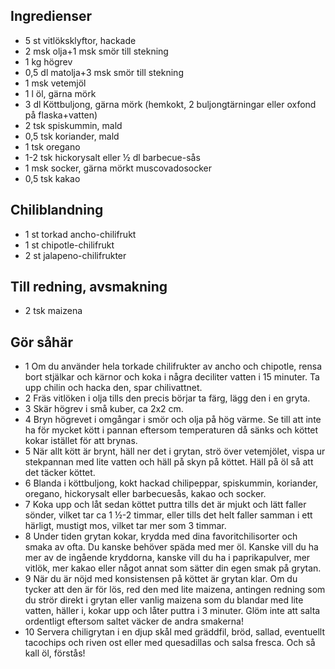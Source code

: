 ﻿## Ingredienser
- 5 st  vitlöksklyftor, hackade
- 2 msk  olja+1 msk smör till stekning
- 1 kg  högrev
- 0,5 dl  matolja+3 msk smör till stekning
- 1 msk  vetemjöl
- 1 l  öl, gärna mörk
- 3 dl  Köttbuljong, gärna mörk (hemkokt, 2 buljongtärningar eller oxfond på flaska+vatten)
- 2 tsk  spiskummin, mald
- 0,5 tsk  koriander, mald
- 1 tsk  oregano
- 1-2 tsk  hickorysalt eller ½ dl barbecue-sås
- 1 msk  socker, gärna mörkt muscovadosocker
- 0,5 tsk  kakao

## Chiliblandning
- 1 st  torkad ancho-chilifrukt
- 1 st  chipotle-chilifrukt
- 2 st  jalapeno-chilifrukter

## Till redning, avsmakning
- 2 tsk maizena

## Gör såhär
- 1 Om du använder hela torkade chilifrukter av ancho och chipotle, rensa bort stjälkar och kärnor och koka i några deciliter vatten i 15 minuter. Ta upp chilin och hacka den, spar chilivattnet. 
- 2 Fräs vitlöken i olja tills den precis börjar ta färg, lägg den i en gryta. 
- 3 Skär högrev i små kuber, ca 2x2 cm. 
- 4 Bryn högrevet i omgångar i smör och olja på hög värme. Se till att inte ha för mycket kött i pannan eftersom temperaturen då sänks och köttet kokar istället för att brynas. 
- 5 När allt kött är brynt, häll ner det i grytan, strö över vetemjölet, vispa ur stekpannan med lite vatten och häll på skyn på köttet. Häll på öl så att det täcker köttet. 
- 6 Blanda i köttbuljong, kokt hackad chilipeppar, spiskummin, koriander, oregano, hickorysalt eller barbecuesås, kakao och socker. 
- 7 Koka upp och låt sedan köttet puttra tills det är mjukt och lätt faller sönder, vilket tar ca 1 ½-2 timmar, eller tills det helt faller samman i ett härligt, mustigt mos, vilket tar mer som 3 timmar. 
- 8 Under tiden grytan kokar, krydda med dina favoritchilisorter och smaka av ofta. Du kanske behöver späda med mer öl. Kanske vill du ha mer av de ingående kryddorna, kanske vill du ha i paprikapulver, mer vitlök, mer kakao eller något annat som sätter din egen smak på grytan.
- 9 När du är nöjd med konsistensen på köttet är grytan klar. Om du tycker att den är för lös, red den med lite maizena, antingen redning som du strör direkt i grytan eller vanlig maizena som du blandar med lite vatten, häller i, kokar upp och låter puttra i 3 minuter. Glöm inte att salta ordentligt eftersom saltet väcker de andra smakerna! 
- 10 Servera chiligrytan i en djup skål med gräddfil, bröd, sallad, eventuellt tacochips och riven ost eller med quesadillas och salsa fresca. Och så kall öl, förstås! 
